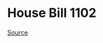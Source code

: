 # House Bill 1102

[Source](http://lawfilesext.leg.wa.gov/biennium/2023-24/Pdf/Bills/House%20Bills/1102.pdf)